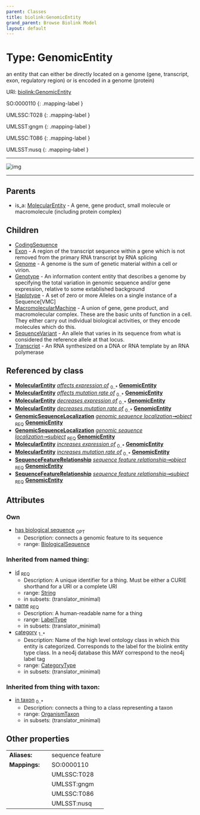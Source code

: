 ```yaml
---
parent: Classes
title: biolink:GenomicEntity
grand_parent: Browse Biolink Model
layout: default
---
```


# Type: GenomicEntity


an entity that can either be directly located on a genome (gene, transcript, exon, regulatory region) or is encoded in a genome (protein)

URI: [biolink:GenomicEntity](https://w3id.org/biolink/vocab/GenomicEntity)

SO:0000110
{: .mapping-label }

UMLSSC:T028
{: .mapping-label }

UMLSST:gngm
{: .mapping-label }

UMLSSC:T086
{: .mapping-label }

UMLSST:nusq
{: .mapping-label }


---

![img](http://yuml.me/diagram/nofunky;dir:TB/class/[Transcript],[SequenceVariant],[SequenceFeatureRelationship],[OrganismTaxon],[MolecularEntity],[MacromolecularMachine],[Haplotype],[Genotype],[GenomicSequenceLocalization],[GenomicSequenceLocalization]-%20object%201..1%3E[GenomicEntity|has_biological_sequence:biological_sequence%20%3F;id(i):string;name(i):label_type;category(i):category_type%20%2B],[GenomicSequenceLocalization]-%20subject%201..1%3E[GenomicEntity],[SequenceFeatureRelationship]-%20object%201..1%3E[GenomicEntity],[SequenceFeatureRelationship]-%20subject%201..1%3E[GenomicEntity],[GenomicEntity]%5E-[Transcript],[GenomicEntity]%5E-[SequenceVariant],[GenomicEntity]%5E-[MacromolecularMachine],[GenomicEntity]%5E-[Haplotype],[GenomicEntity]%5E-[Genotype],[GenomicEntity]%5E-[Genome],[GenomicEntity]%5E-[Exon],[GenomicEntity]%5E-[CodingSequence],[MolecularEntity]%5E-[GenomicEntity],[Genome],[Exon],[CodingSequence])

---


## Parents

 *  is_a: [MolecularEntity](MolecularEntity.md) - A gene, gene product, small molecule or macromolecule (including protein complex)

## Children

 * [CodingSequence](CodingSequence.md)
 * [Exon](Exon.md) - A region of the transcript sequence within a gene which is not removed from the primary RNA transcript by RNA splicing
 * [Genome](Genome.md) - A genome is the sum of genetic material within a cell or virion.
 * [Genotype](Genotype.md) - An information content entity that describes a genome by specifying the total variation in genomic sequence and/or gene expression, relative to some extablished background
 * [Haplotype](Haplotype.md) - A set of zero or more Alleles on a single instance of a Sequence[VMC]
 * [MacromolecularMachine](MacromolecularMachine.md) - A union of gene, gene product, and macromolecular complex. These are the basic units of function in a cell. They either carry out individual biological activities, or they encode molecules which do this.
 * [SequenceVariant](SequenceVariant.md) - An allele that varies in its sequence from what is considered the reference allele at that locus.
 * [Transcript](Transcript.md) - An RNA synthesized on a DNA or RNA template by an RNA polymerase

## Referenced by class

 *  **[MolecularEntity](MolecularEntity.md)** *[affects expression of](affects_expression_of.md)*  <sub>0..*</sub>  **[GenomicEntity](GenomicEntity.md)**
 *  **[MolecularEntity](MolecularEntity.md)** *[affects mutation rate of](affects_mutation_rate_of.md)*  <sub>0..*</sub>  **[GenomicEntity](GenomicEntity.md)**
 *  **[MolecularEntity](MolecularEntity.md)** *[decreases expression of](decreases_expression_of.md)*  <sub>0..*</sub>  **[GenomicEntity](GenomicEntity.md)**
 *  **[MolecularEntity](MolecularEntity.md)** *[decreases mutation rate of](decreases_mutation_rate_of.md)*  <sub>0..*</sub>  **[GenomicEntity](GenomicEntity.md)**
 *  **[GenomicSequenceLocalization](GenomicSequenceLocalization.md)** *[genomic sequence localization➞object](genomic_sequence_localization_object.md)*  <sub>REQ</sub>  **[GenomicEntity](GenomicEntity.md)**
 *  **[GenomicSequenceLocalization](GenomicSequenceLocalization.md)** *[genomic sequence localization➞subject](genomic_sequence_localization_subject.md)*  <sub>REQ</sub>  **[GenomicEntity](GenomicEntity.md)**
 *  **[MolecularEntity](MolecularEntity.md)** *[increases expression of](increases_expression_of.md)*  <sub>0..*</sub>  **[GenomicEntity](GenomicEntity.md)**
 *  **[MolecularEntity](MolecularEntity.md)** *[increases mutation rate of](increases_mutation_rate_of.md)*  <sub>0..*</sub>  **[GenomicEntity](GenomicEntity.md)**
 *  **[SequenceFeatureRelationship](SequenceFeatureRelationship.md)** *[sequence feature relationship➞object](sequence_feature_relationship_object.md)*  <sub>REQ</sub>  **[GenomicEntity](GenomicEntity.md)**
 *  **[SequenceFeatureRelationship](SequenceFeatureRelationship.md)** *[sequence feature relationship➞subject](sequence_feature_relationship_subject.md)*  <sub>REQ</sub>  **[GenomicEntity](GenomicEntity.md)**

## Attributes


### Own

 * [has biological sequence](has_biological_sequence.md)  <sub>OPT</sub>
    * Description: connects a genomic feature to its sequence
    * range: [BiologicalSequence](types/BiologicalSequence.md)

### Inherited from named thing:

 * [id](id.md)  <sub>REQ</sub>
    * Description: A unique identifier for a thing. Must be either a CURIE shorthand for a URI or a complete URI
    * range: [String](types/String.md)
    * in subsets: (translator_minimal)
 * [name](name.md)  <sub>REQ</sub>
    * Description: A human-readable name for a thing
    * range: [LabelType](types/LabelType.md)
    * in subsets: (translator_minimal)
 * [category](category.md)  <sub>1..*</sub>
    * Description: Name of the high level ontology class in which this entity is categorized. Corresponds to the label for the biolink entity type class. In a neo4j database this MAY correspond to the neo4j label tag
    * range: [CategoryType](types/CategoryType.md)
    * in subsets: (translator_minimal)

### Inherited from thing with taxon:

 * [in taxon](in_taxon.md)  <sub>0..*</sub>
    * Description: connects a thing to a class representing a taxon
    * range: [OrganismTaxon](OrganismTaxon.md)
    * in subsets: (translator_minimal)

## Other properties

|  |  |  |
| --- | --- | --- |
| **Aliases:** | | sequence feature |
| **Mappings:** | | SO:0000110 |
|  | | UMLSSC:T028 |
|  | | UMLSST:gngm |
|  | | UMLSSC:T086 |
|  | | UMLSST:nusq |

